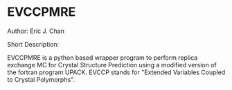 # EVCCPMRE

Author: Eric J. Chan

Short Description:

EVCCPMRE is a python based wrapper program to perform replica exchange MC for Crystal Structure Prediction using 
a modified version of the fortran program UPACK. EVCCP stands for "Extended Variables Coupled to Crystal Polymorphs".   

